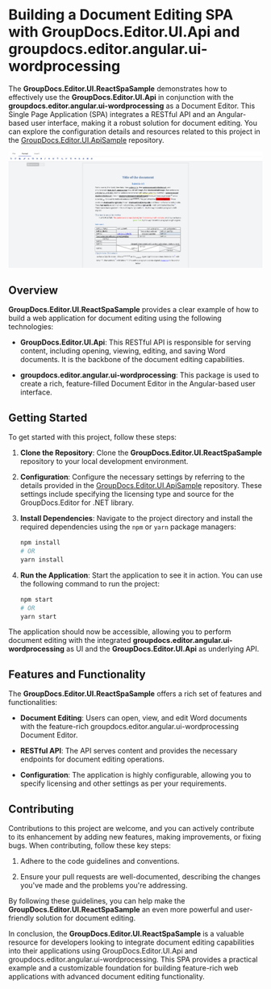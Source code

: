 # Building a Document Editing SPA with GroupDocs.Editor.UI.Api and groupdocs.editor.angular.ui-wordprocessing

The **GroupDocs.Editor.UI.ReactSpaSample** demonstrates how to effectively use the **GroupDocs.Editor.UI.Api** in conjunction with the **groupdocs.editor.angular.ui-wordprocessing** as a Document Editor. This Single Page Application (SPA) integrates a RESTful API and an Angular-based user interface, making it a robust solution for document editing. You can explore the configuration details and resources related to this project in the [GroupDocs.Editor.UI.ApiSample](https://github.com/groupdocs-editor/GroupDocs.Editor-for-.NET-UI/tree/word-processing-api/samples/GroupDocs.Editor.UI.ApiSample) repository.

![Editor show](docs/editor.ui.png)

## Overview

**GroupDocs.Editor.UI.ReactSpaSample** provides a clear example of how to build a web application for document editing using the following technologies:

- **GroupDocs.Editor.UI.Api**: This RESTful API is responsible for serving content, including opening, viewing, editing, and saving Word documents. It is the backbone of the document editing capabilities.

- **groupdocs.editor.angular.ui-wordprocessing**: This package is used to create a rich, feature-filled Document Editor in the Angular-based user interface.

## Getting Started

To get started with this project, follow these steps:

1. **Clone the Repository**: Clone the **GroupDocs.Editor.UI.ReactSpaSample** repository to your local development environment.

2. **Configuration**: Configure the necessary settings by referring to the details provided in the [GroupDocs.Editor.UI.ApiSample](https://github.com/groupdocs-editor/GroupDocs.Editor-for-.NET-UI/tree/word-processing-api/samples/GroupDocs.Editor.UI.ApiSample) repository. These settings include specifying the licensing type and source for the GroupDocs.Editor for .NET library.

3. **Install Dependencies**: Navigate to the project directory and install the required dependencies using the `npm` or `yarn` package managers:

   ```bash
   npm install
   # OR
   yarn install
   ```

4. **Run the Application**: Start the application to see it in action. You can use the following command to run the project:

   ```bash
   npm start
   # OR
   yarn start
   ```

The application should now be accessible, allowing you to perform document editing with the integrated **groupdocs.editor.angular.ui-wordprocessing** as UI and the **GroupDocs.Editor.UI.Api** as underlying API.

## Features and Functionality

The **GroupDocs.Editor.UI.ReactSpaSample** offers a rich set of features and functionalities:

- **Document Editing**: Users can open, view, and edit Word documents with the feature-rich groupdocs.editor.angular.ui-wordprocessing Document Editor.

- **RESTful API**: The API serves content and provides the necessary endpoints for document editing operations.

- **Configuration**: The application is highly configurable, allowing you to specify licensing and other settings as per your requirements.

## Contributing

Contributions to this project are welcome, and you can actively contribute to its enhancement by adding new features, making improvements, or fixing bugs. When contributing, follow these key steps:

1. Adhere to the code guidelines and conventions.

2. Ensure your pull requests are well-documented, describing the changes you've made and the problems you're addressing.

By following these guidelines, you can help make the **GroupDocs.Editor.UI.ReactSpaSample** an even more powerful and user-friendly solution for document editing.

In conclusion, the **GroupDocs.Editor.UI.ReactSpaSample** is a valuable resource for developers looking to integrate document editing capabilities into their applications using GroupDocs.Editor.UI.Api and groupdocs.editor.angular.ui-wordprocessing. This SPA provides a practical example and a customizable foundation for building feature-rich web applications with advanced document editing functionality.